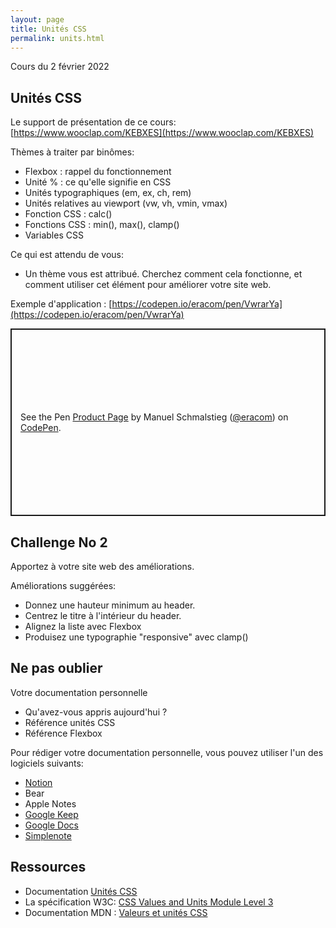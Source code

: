 ```yaml
---
layout: page
title: Unités CSS
permalink: units.html
---
```


Cours du 2 février 2022

## Unités CSS

Le support de présentation de ce cours: [https://www.wooclap.com/KEBXES](https://www.wooclap.com/KEBXES)

Thèmes à traiter par binômes:

- Flexbox : rappel du fonctionnement
- Unité % : ce qu'elle signifie en CSS
- Unités typographiques (em, ex, ch, rem)
- Unités relatives au viewport (vw, vh, vmin, vmax)
- Fonction CSS : calc()
- Fonctions CSS : min(), max(), clamp()
- Variables CSS

Ce qui est attendu de vous:

- Un thème vous est attribué. Cherchez comment cela fonctionne, et comment utiliser cet élément pour améliorer votre site web.

Exemple d'application : [https://codepen.io/eracom/pen/VwrarYa](https://codepen.io/eracom/pen/VwrarYa)

<p class="codepen" data-height="300" data-default-tab="css,result" data-slug-hash="VwrarYa" data-editable="true" data-user="eracom" style="height: 300px; box-sizing: border-box; display: flex; align-items: center; justify-content: center; border: 2px solid; margin: 1em 0; padding: 1em;">
  <span>See the Pen <a href="https://codepen.io/eracom/pen/VwrarYa">
  Product Page</a> by Manuel Schmalstieg (<a href="https://codepen.io/eracom">@eracom</a>)
  on <a href="https://codepen.io">CodePen</a>.</span>
</p>

## Challenge No 2

Apportez à votre site web des améliorations.

Améliorations suggérées:

- Donnez une hauteur minimum au header.
- Centrez le titre à l'intérieur du header.
- Alignez la liste avec Flexbox
- Produisez une typographie "responsive" avec clamp()


## Ne pas oublier

Votre documentation personnelle 

- Qu'avez-vous appris aujourd'hui ?
- Référence unités CSS
- Référence Flexbox

Pour rédiger votre documentation personnelle, vous pouvez utiliser l'un des logiciels suivants:

- [Notion](https://www.notion.so/)
- Bear
- Apple Notes
- [Google Keep](https://keep.google.com/)
- [Google Docs](https://docs.google.com/)
- [Simplenote](https://app.simplenote.com/)

## Ressources

- Documentation [Unités CSS](https://cours-web.ch/css/units.html)
- La spécification W3C: [CSS Values and Units Module Level 3](https://drafts.csswg.org/css-values-3/)
- Documentation MDN : [Valeurs et unités CSS](https://developer.mozilla.org/fr/docs/Learn/CSS/Building_blocks/Values_and_units)